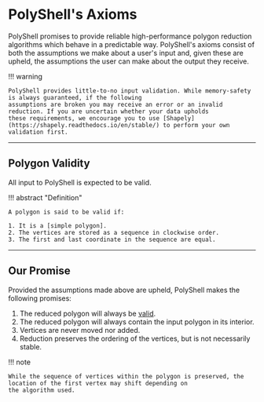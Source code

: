 # PolyShell's Axioms

PolyShell promises to provide reliable high-performance polygon reduction algorithms which behave in a predictable way.
PolyShell's axioms consist of both the assumptions we make about a user's input and, given these are upheld, the
assumptions the user can make about the output they receive.

!!! warning

    PolyShell provides little-to-no input validation. While memory-safety is always guaranteed, if the following
    assumptions are broken you may receive an error or an invalid reduction. If you are uncertain whether your data upholds
    these requirements, we encourage you to use [Shapely](https://shapely.readthedocs.io/en/stable/) to perform your own
    validation first.

---

## Polygon Validity

All input to PolyShell is expected to be valid.

!!! abstract "Definition"

    A polygon is said to be valid if:

    1. It is a [simple polygon].
    2. The vertices are stored as a sequence in clockwise order.
    3. The first and last coordinate in the sequence are equal.

[simple polygon]: https://en.wikipedia.org/wiki/Simple_polygon, "A polygon with no holes or self-intersections."

---

## Our Promise

Provided the assumptions made above are upheld, PolyShell makes the following promises:

1. The reduced polygon will always be [valid](#polygon-validity).
2. The reduced polygon will always contain the input polygon in its interior.
3. Vertices are never moved nor added.
4. Reduction preserves the ordering of the vertices, but is not necessarily stable.

!!! note

    While the sequence of vertices within the polygon is preserved, the location of the first vertex may shift depending on
    the algorithm used.
